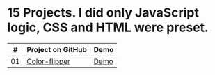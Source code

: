 # 15 Projects. I did only JavaScript logic, CSS and HTML were preset.

|  #  |                                                        Project on GitHub                                                              |                                         Demo                                                        |
| :-: | ------------------------------------------------------------------------------------------------------------------------------------- | ----------------------------------------------------------------------------------------------------|
| 01  | [Color-flipper](https://github.com/Matrix-citizen/15-Vanilla-JavaScript-projects/tree/master/01%20-%20Color-flipper)                  | [Demo](https://matrix-citizen.online/15%20Vanilla%20JavaScript%20projects/01%20-%20Color-flipper/)  | 